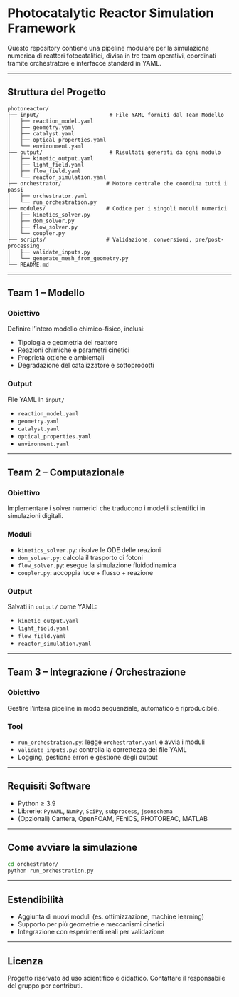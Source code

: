 # Photocatalytic Reactor Simulation Framework

Questo repository contiene una pipeline modulare per la simulazione numerica di reattori fotocatalitici, divisa in tre team operativi, coordinati tramite orchestratore e interfacce standard in YAML.

---

## Struttura del Progetto

```
photoreactor/
├── input/                      # File YAML forniti dal Team Modello
│   ├── reaction_model.yaml
│   ├── geometry.yaml
│   ├── catalyst.yaml
│   ├── optical_properties.yaml
│   └── environment.yaml
├── output/                     # Risultati generati da ogni modulo
│   ├── kinetic_output.yaml
│   ├── light_field.yaml
│   ├── flow_field.yaml
│   └── reactor_simulation.yaml
├── orchestrator/              # Motore centrale che coordina tutti i passi
│   ├── orchestrator.yaml
│   └── run_orchestration.py
├── modules/                   # Codice per i singoli moduli numerici
│   ├── kinetics_solver.py
│   ├── dom_solver.py
│   ├── flow_solver.py
│   └── coupler.py
├── scripts/                   # Validazione, conversioni, pre/post-processing
│   ├── validate_inputs.py
│   └── generate_mesh_from_geometry.py
└── README.md
```

---

## Team 1 – Modello

### Obiettivo
Definire l’intero modello chimico-fisico, inclusi:

- Tipologia e geometria del reattore
- Reazioni chimiche e parametri cinetici
- Proprietà ottiche e ambientali
- Degradazione del catalizzatore e sottoprodotti

### Output
File YAML in `input/`

- `reaction_model.yaml`
- `geometry.yaml`
- `catalyst.yaml`
- `optical_properties.yaml`
- `environment.yaml`

---

## Team 2 – Computazionale

### Obiettivo
Implementare i solver numerici che traducono i modelli scientifici in simulazioni digitali.

### Moduli

- `kinetics_solver.py`: risolve le ODE delle reazioni
- `dom_solver.py`: calcola il trasporto di fotoni
- `flow_solver.py`: esegue la simulazione fluidodinamica
- `coupler.py`: accoppia luce + flusso + reazione

### Output
Salvati in `output/` come YAML:

- `kinetic_output.yaml`
- `light_field.yaml`
- `flow_field.yaml`
- `reactor_simulation.yaml`

---

## Team 3 – Integrazione / Orchestrazione

### Obiettivo
Gestire l’intera pipeline in modo sequenziale, automatico e riproducibile.

### Tool

- `run_orchestration.py`: legge `orchestrator.yaml` e avvia i moduli
- `validate_inputs.py`: controlla la correttezza dei file YAML
- Logging, gestione errori e gestione degli output

---

## Requisiti Software

- Python ≥ 3.9
- Librerie: `PyYAML`, `NumPy`, `SciPy`, `subprocess`, `jsonschema`
- (Opzionali) Cantera, OpenFOAM, FEniCS, PHOTOREAC, MATLAB

---

## Come avviare la simulazione

```bash
cd orchestrator/
python run_orchestration.py
```

---

## Estendibilità

- Aggiunta di nuovi moduli (es. ottimizzazione, machine learning)
- Supporto per più geometrie e meccanismi cinetici
- Integrazione con esperimenti reali per validazione

---

## Licenza

Progetto riservato ad uso scientifico e didattico. Contattare il responsabile del gruppo per contributi.
